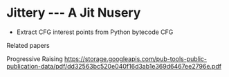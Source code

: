 # Jittery --- A Jit Nusery

- Extract CFG interest points from Python bytecode CFG 
    


Related papers

Progressive Raising
https://storage.googleapis.com/pub-tools-public-publication-data/pdf/dd32563bc520e040f16d3ab1e369d6467ee2796e.pdf
